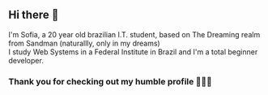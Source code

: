 ## Hi there 👋
  I'm Sofia, a 20 year old brazilian I.T. student, based on The Dreaming realm from Sandman (naturallly, only in my dreams) <br>
  I study Web Systems in a Federal Institute in Brazil and I'm a total beginner developer.

 ### Thank you for checking out my humble profile 🙇🏻‍♀️
<!--
**saguiarff/saguiarff** is a ✨ _special_ ✨ repository because its `README.md` (this file) appears on your GitHub profile.

Here are some ideas to get you started:

- 🔭 I’m currently working on ...
- 🌱 I’m currently learning ...
- 👯 I’m looking to collaborate on ...
- 🤔 I’m looking for help with ...
- 💬 Ask me about ...
- 📫 How to reach me: ...
- 😄 Pronouns: ...
- ⚡ Fun fact: ...
-->
